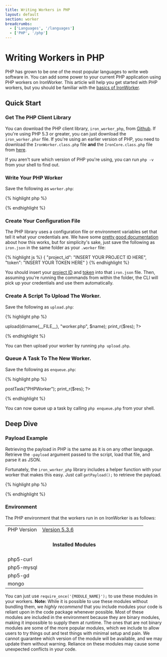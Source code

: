 ```yaml
---
title: Writing Workers in PHP
layout: default
section: worker
breadcrumbs:
  - ['Languages', '/languages']
  - ['PHP', '/php']
---
```


# Writing Workers in PHP

PHP has grown to be one of the most popular languages to write web software in. You can add some power to your current PHP application using PHP workers on IronWorker. This article will help you get started with PHP workers, but you should be familiar with the [basics of IronWorker](/worker).

## Quick Start

### Get The PHP Client Library

You can download the PHP client library, `iron_worker_php`, from [Github](https://github.com/iron-io/iron_worker_php). 
If you're using PHP 5.3 or greater, you can just download the 
`iron_worker.phar` file. If you're using an earlier version of PHP, you need to 
download the `IronWorker.class.php` file **and** the `IronCore.class.php` file 
from [here](https://github.com/iron-io/iron_core_php).

If you aren't sure which version of PHP you're using, you can run `php -v` from 
your shell to find out.

### Write Your PHP Worker

Save the following as `worker.php`:

{% highlight php %}
<?php
echo "Hello from PHP";
?>
{% endhighlight %}

### Create Your Configuration File

The PHP library uses a configuration file or environment variables set that tell it what your credentials are. We have some [pretty good documentation](/worker/reference/configuration) about how this works, but for simplicity's sake, just save the following as `iron.json` in the same folder as your `.worker` file:

{% highlight js %}
{
  "project_id": "INSERT YOUR PROJECT ID HERE",
  "token": "INSERT YOUR TOKEN HERE"
}
{% endhighlight %}

You should insert your [project ID](https://hud.iron.io) and [token](https://hud.iron.io/tokens) into that `iron.json` file. Then, assuming you're running the commands from within the folder, the CLI will pick up your credentials and use them automatically.

### Create A Script To Upload The Worker.

Save the following as `upload.php`:

{% highlight php %}
<?php
require("phar://iron_worker.phar");
// If your PHP is less than 5.3, comment out the line above and uncomment the two following lines
//require("IronWorker.class.php");
//require("IronCore.class.php");

$name = "PHPWorker";
$worker = new IronWorker();
// First param is the folder containing your worker files
// Second param is the file to be run when tasks are queued
// Third param is the name of your worker
$res = $worker->upload(dirname(__FILE__), "worker.php", $name);
print_r($res);
?>
{% endhighlight %}

You can then upload your worker by running `php upload.php`.

### Queue A Task To The New Worker.

Save the following as `enqueue.php`:

{% highlight php %}
<?
require("phar://iron_worker.phar");
// If your PHP is less than 5.3, comment out the line above and uncomment the two following lines
//require("IronWorker.class.php");
//require("IronCore.class.php");

$worker = new IronWorker();
$res = worker->postTask("PHPWorker");
print_r($res);
?>
{% endhighlight %}

You can now queue up a task by calling `php enqueue.php` from your shell.

## Deep Dive

### Payload Example

Retrieving the payload in PHP is the same as it is on any other language. 
Retrieve the `-payload` argument passed to the script, load that file, and 
parse it as JSON.

Fortunately, the `iron_worker_php` library includes a helper function with 
your worker that makes this easy. Just call `getPayload();` to retrieve the 
payload.

{% highlight php %}
<?php
$payload = getPayload();
print_r($payload);
?>
{% endhighlight %}

### Environment

The PHP environment that the workers run in on IronWorker is as follows:

<table class="reference">
  <tbody>
    <tr>
      <td style="width: 25%;">PHP Version</td>
      <td style="width: 75%;"><a href="http://php.net/downloads.php#v5" title="Version 5.3.6">Version 5.3.6</a></td>
    </tr>
    <tr>
      <td colspan="2" style="text-align: center; width: 100%;"><h4 style="padding: 0px;">Installed Modules</h4></td>
    </tr>
    <tr>
      <td>php5-curl</td>
      <td></td>
    </tr>
    <tr>
      <td>php5-mysql</td>
      <td></td>
    </tr>
    <tr>
      <td>php5-gd</td>
      <td></td>
    </tr>
    <tr>
      <td>mongo</td>
      <td></td>
    </tr>
  </tbody>
</table>

You can just use `require_once('{MODULE_NAME}');` to use these modules in your 
workers. **Note:** While it is possible to use these modules without bundling 
them, we *highly recommend* that you include modules your code is reliant upon
in the code package whenever possible. Most of these modules are included in the 
environment because they are binary modules, making it impossible to supply them 
at runtime. The ones that are not binary modules are some of the more popular 
modules, which we include to allow users to try things out and test things with 
minimal setup and pain. We cannot guarantee which version of the module will be 
available, and we may update them without warning. Reliance on these modules may 
cause some unexpected conflicts in your code.
